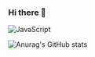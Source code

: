 ### Hi there 👋

![JavaScript](https://img.shields.io/badge/javascript-%23323330.svg?style=for-the-badge&logo=javascript&logoColor=7B68EE)

![Anurag's GitHub stats](https://github-readme-stats.vercel.app/api?username=anuraghazra&theme=material-palenight&show_icons=true)
